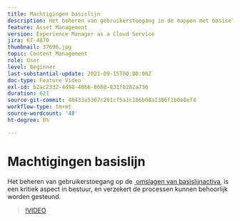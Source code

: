 ```yaml
---
title: Machtigingen basislijn
description: Het beheren van gebruikerstoegang in de mappen met basiselementen is een essentieel aspect van het beheer en zorgt ervoor dat de processen correct worden ondersteund.
feature: Asset Management
version: Experience Manager as a Cloud Service
jira: KT-4870
thumbnail: 37696.jpg
topic: Content Management
role: User
level: Beginner
last-substantial-update: 2021-09-15T00:00:00Z
doc-type: Feature Video
exl-id: b2ac2332-4d98-4866-8688-831f0282a736
duration: 621
source-git-commit: 48433a5367c281cf5a1c106b08a1306f1b0e8ef4
workflow-type: tm+mt
source-wordcount: '48'
ht-degree: 0%

---
```


# Machtigingen basislijn

Het beheren van gebruikerstoegang op de [&#x200B; omslagen van basislijnactiva &#x200B;](./baseline-folders.md) is een kritiek aspect in bestuur, en verzekert de processen kunnen behoorlijk worden gesteund.

>[!VIDEO](https://video.tv.adobe.com/v/37696?quality=12&learn=on)

